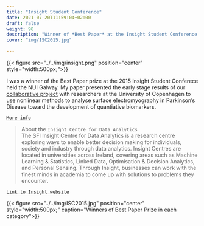 ```yaml
---
title: "Insight Student Conference"
date: 2021-07-20T11:59:04+02:00
draft: false
weight: 98
description: "Winner of *Best Paper* at the Insight Student Conference (2015), Galway, Ireland."
cover: "img/ISC2015.jpg"

---
```


{{< figure src="../../img/insight.png" position="center" style="width:500px;">}}


I was a winner of the Best Paper prize at the 2015 Insight Student Conferece held the NUI Galway.
My paper presented the early stage results of our [collaborative project](sciencedirect.com/science/article/abs/pii/S1388245718313853) with researchers at the University of Copenhagen 
to use nonlinear methods to analyse surface electromyography in Parkinson’s Disease toward the development of quantiative biomarkers.

[`More info`](https://old.insight-centre.org/content/success-and-connections-insight-student-conference-2015)

> About the `Insight Centre for Data Analytics`   
The SFI Insight Centre for Data Analytics is a research centre exploring ways to enable better decision making for individuals, society and industry through data analytics.
Insight Centres are located in universities across Ireland, covering areas such as Machine Learning & Statistics, Linked Data, Optimisation & Decision Analytics, and Personal Sensing.
Through Insight, businesses can work with the finest minds in academia to come up with solutions to problems they encounter. 

[`Link to Insight website`](https://www.insight-centre.org/)

{{< figure src="../../img/ISC2015.jpg" position="center" style="width:500px;" caption="Winners of Best Paper Prize in each category">}}

